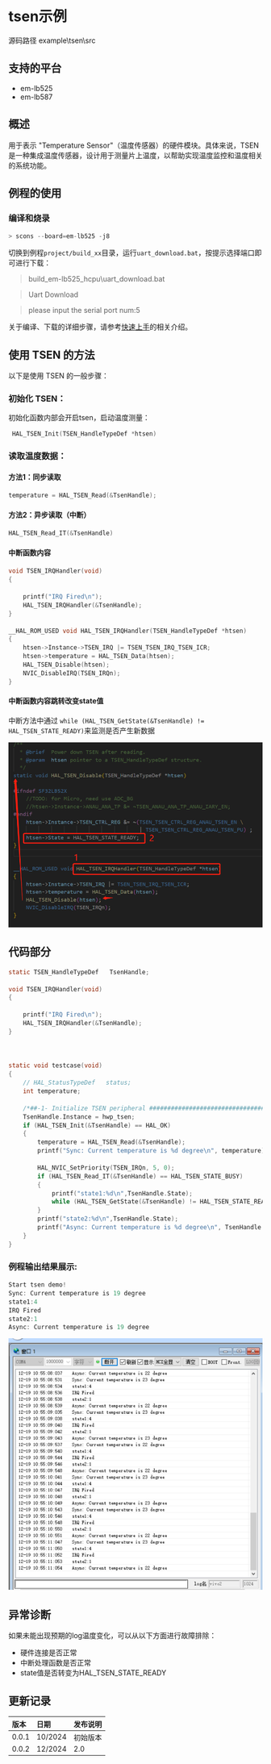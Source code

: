 # tsen示例
源码路径 example\tsen\src
## 支持的平台
* em-lb525
* em-lb587

## 概述
用于表示 "Temperature Sensor"（温度传感器）的硬件模块。具体来说，TSEN 是一种集成温度传感器，设计用于测量片上温度，以帮助实现温度监控和温度相关的系统功能。

## 例程的使用
### 编译和烧录
```c
> scons --board=em-lb525 -j8
```
切换到例程`project/build_xx`目录，运行`uart_download.bat`，按提示选择端口即可进行下载：

> build_em-lb525_hcpu\uart_download.bat

>Uart Download

>please input the serial port num:5

关于编译、下载的详细步骤，请参考[快速上手](quick_start)的相关介绍。
## 使用 TSEN 的方法
以下是使用 TSEN 的一般步骤：

### 初始化 TSEN：
初始化函数内部会开启tsen，启动温度测量：
```c
 HAL_TSEN_Init(TSEN_HandleTypeDef *htsen)
```
### 读取温度数据：
#### 方法1：同步读取
```c
temperature = HAL_TSEN_Read(&TsenHandle);
```

#### 方法2：异步读取（中断）
```c
HAL_TSEN_Read_IT(&TsenHandle)
```
#### 中断函数内容
```c
void TSEN_IRQHandler(void)
{

    printf("IRQ Fired\n");
    HAL_TSEN_IRQHandler(&TsenHandle);
}

__HAL_ROM_USED void HAL_TSEN_IRQHandler(TSEN_HandleTypeDef *htsen)
{
    htsen->Instance->TSEN_IRQ |= TSEN_TSEN_IRQ_TSEN_ICR;
    htsen->temperature = HAL_TSEN_Data(htsen);
    HAL_TSEN_Disable(htsen);
    NVIC_DisableIRQ(TSEN_IRQn);
}
```
#### 中断函数内容跳转改变state值
中断方法中通过 `while (HAL_TSEN_GetState(&TsenHandle) != HAL_TSEN_STATE_READY)`来监测是否产生新数据

![state_change](./assets/state_change.png)



## 代码部分
```c
static TSEN_HandleTypeDef   TsenHandle;

void TSEN_IRQHandler(void)
{

    printf("IRQ Fired\n");
    HAL_TSEN_IRQHandler(&TsenHandle);
}



static void testcase(void)
{
    // HAL_StatusTypeDef   status;
    int temperature;

    /*##-1- Initialize TSEN peripheral #######################################*/
    TsenHandle.Instance = hwp_tsen;
    if (HAL_TSEN_Init(&TsenHandle) == HAL_OK)
    {
        temperature = HAL_TSEN_Read(&TsenHandle);                                   /* Read synchronized*/
        printf("Sync: Current temperature is %d degree\n", temperature);

        HAL_NVIC_SetPriority(TSEN_IRQn, 5, 0);                                      /* Set interrupt priority*/
        if (HAL_TSEN_Read_IT(&TsenHandle) == HAL_TSEN_STATE_BUSY)                   /* Read Async, interrupt will be enabled*/
        {
            printf("state1:%d\n",TsenHandle.State);
            while (HAL_TSEN_GetState(&TsenHandle) != HAL_TSEN_STATE_READY);
        }
        printf("state2:%d\n",TsenHandle.State);    
        printf("Async: Current temperature is %d degree\n", TsenHandle.temperature);
    }
}
```
### 例程输出结果展示:
```c
Start tsen demo!
Sync: Current temperature is 19 degree
state1:4
IRQ Fired
state2:1
Async: Current temperature is 19 degree
```
![tsen_Serial_print](./assets/tsen_Serial_print.png)

## 异常诊断
如果未能出现预期的log温度变化，可以从以下方面进行故障排除：
* 硬件连接是否正常
* 中断处理函数是否正常
* state值是否转变为HAL_TSEN_STATE_READY

## 更新记录
|版本 |日期   |发布说明 |
|:---|:---|:---|
|0.0.1 |10/2024 |初始版本 |
|0.0.2 |12/2024 |2.0 |
```

